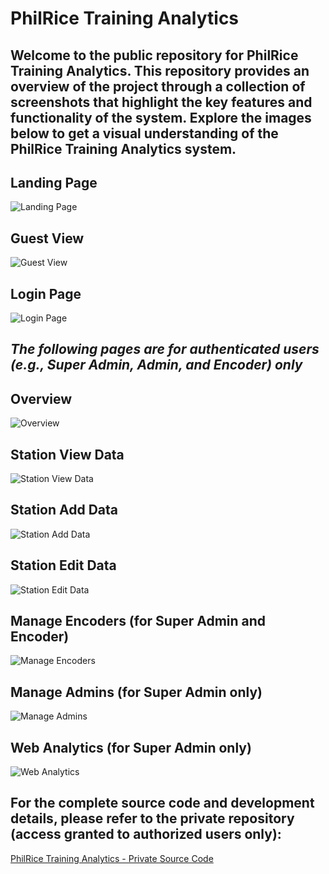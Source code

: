 # PhilRice Training Analytics

<!-- Welcome to the public repository for the PhilRice Training Analytics. This repository contains the README file and other public-facing documentation for the project. Here, you will find various screenshots showcasing the features and functionality of the PhilRice Training Analytics system:

- Overview of the project
- Installation instructions
- Usage examples
- Contributing guidelines
- Contact information -->

## Welcome to the public repository for PhilRice Training Analytics. This repository provides an overview of the project through a collection of screenshots that highlight the key features and functionality of the system. Explore the images below to get a visual understanding of the PhilRice Training Analytics system.

## **Landing Page**
![Landing Page](https://github.com/user-attachments/assets/6024c7c0-5160-492e-bdb0-e03c506ea0a0)

## **Guest View**
![Guest View](https://github.com/user-attachments/assets/fa1d1db5-12b0-4c04-bf3f-b8e2d7673ea5)

## **Login Page**
![Login Page](https://github.com/user-attachments/assets/89a2253b-31e0-4749-98b2-779b6ec8cb95)

## ***The following pages are for authenticated users (e.g., Super Admin, Admin, and Encoder) only***

## **Overview**
![Overview](https://github.com/user-attachments/assets/483cda61-3846-4138-a88d-2c43accfccd6)

## **Station View Data**
![Station View Data](https://github.com/user-attachments/assets/f2f7cafe-4158-419d-9f8b-741c0efd038d)

## **Station Add Data**
![Station Add Data](https://github.com/user-attachments/assets/d3af4812-6011-4b87-9ed3-b3b06d1baaa7)

## **Station Edit Data**
![Station Edit Data](https://github.com/user-attachments/assets/f8ffb9d0-4a3f-4321-9b9e-ab18ac2d6310)

## **Manage Encoders (for Super Admin and Encoder)**
![Manage Encoders](https://github.com/user-attachments/assets/199088be-1ee6-4670-a0ff-4a0b5f5d4e4f)

## **Manage Admins (for Super Admin only)**
![Manage Admins](https://github.com/user-attachments/assets/43190522-b37e-44e3-96ff-4361e50153c0)

## **Web Analytics (for Super Admin only)**
![Web Analytics](https://github.com/user-attachments/assets/73f5a42e-41be-42fa-8ece-497416548e77)

## For the complete source code and development details, please refer to the private repository (access granted to authorized users only): 
<!-- For access to the complete source code and development details, please refer to the private repository: -->
[PhilRice Training Analytics - Private Source Code](https://github.com/jaynevernice/philrice-pta.git)
